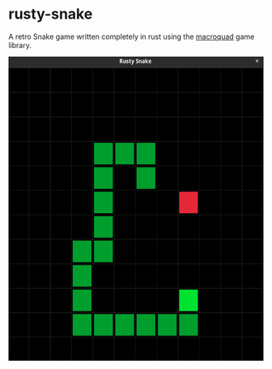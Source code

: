 # rusty-snake
A retro Snake game written completely in rust using the [macroquad](https://github.com/not-fl3/macroquad) game library.

<img src="docs/game_screenshot.png" width="600px" height="600px"/>
